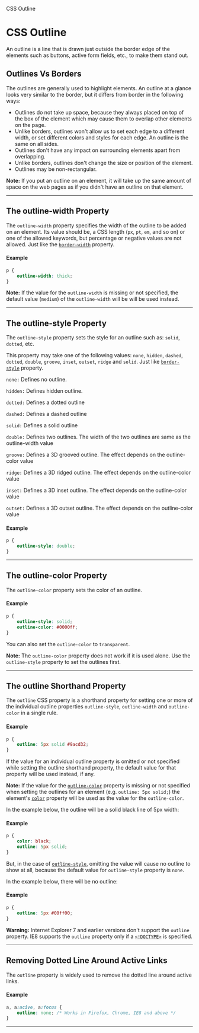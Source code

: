CSS Outline

# CSS Outline

An outline is a line that is drawn just outside the border edge of the elements such as buttons, active form fields, etc., to make them stand out.

## Outlines Vs Borders

The outlines are generally used to highlight elements. An outline at a glance looks very similar to the border, but it differs from border in the following ways:

*   Outlines do not take up space, because they always placed on top of the box of the element which may cause them to overlap other elements on the page.
*   Unlike borders, outlines won't allow us to set each edge to a different width, or set different colors and styles for each edge. An outline is the same on all sides.
*   Outlines don't have any impact on surrounding elements apart from overlapping.
*   Unlike borders, outlines don't change the size or position of the element.
*   Outlines may be non-rectangular.

**Note:** If you put an outline on an element, it will take up the same amount of space on the web pages as if you didn't have an outline on that element.

* * *

## The outline-width Property

The `outline-width` property specifies the width of the outline to be added on an element. Its value should be, a CSS length (`px`, `pt`, `em`, and so on) or one of the allowed keywords, but percentage or negative values are not allowed. Just like the [`border-width`](https://www.tutorialrepublic.com/css-tutorial/../css-reference/css-border-width-property.php) property.

#### Example

```css
p {
    outline-width: thick;
}
```

**Note:** If the value for the `outline-width` is missing or not specified, the default value (`medium`) of the `outline-width` will be will be used instead.

* * *

## The outline-style Property

The `outline-style` property sets the style for an outline such as: `solid`, `dotted`, etc.

This property may take one of the following values: `none`, `hidden`, `dashed`, `dotted`, `double`, `groove`, `inset`, `outset`, `ridge` and `solid`. Just like [`border-style`](https://www.tutorialrepublic.com/css-tutorial/../css-reference/css-border-style-property.php) property.

`none:` Defines no outline.

`hidden:` Defines hidden outline.

`dotted:` Defines a dotted outline

`dashed:` Defines a dashed outline

`solid:` Defines a solid outline

`double:` Defines two outlines. The width of the two outlines are same as the outline-width value

`groove:` Defines a 3D grooved outline. The effect depends on the outline-color value

`ridge:` Defines a 3D ridged outline. The effect depends on the outline-color value

`inset:` Defines a 3D inset outline. The effect depends on the outline-color value

`outset:` Defines a 3D outset outline. The effect depends on the outline-color value

#### Example

```css
p {
    outline-style: double;
}
```

* * *

## The outline-color Property

The `outline-color` property sets the color of an outline.

#### Example

```css
p {
    outline-style: solid;
    outline-color: #0000ff;
}
```

You can also set the `outline-color` to `transparent`.

**Note:** The `outline-color` property does not work if it is used alone. Use the `outline-style` property to set the outlines first.

* * *

## The outline Shorthand Property

The `outline` CSS property is a shorthand property for setting one or more of the individual outline properties `outline-style`, `outline-width` and `outline-color` in a single rule.

#### Example

```css
p {
    outline: 5px solid #9acd32;
}
```

If the value for an individual outline property is omitted or not specified while setting the outline shorthand property, the default value for that property will be used instead, if any.

**Note:** If the value for the [`outline-color`](https://www.tutorialrepublic.com/css-tutorial/../css-reference/css-outline-color-property.php) property is missing or not specified when setting the outlines for an element (e.g. `outline: 5px solid;`) the element's [`color`](https://www.tutorialrepublic.com/css-tutorial/css-color.php) property will be used as the value for the `outline-color`.

In the example below, the outline will be a solid black line of 5px width:

#### Example

```css
p {
    color: black;
    outline: 5px solid;
}
```

But, in the case of [`outline-style`](https://www.tutorialrepublic.com/css-tutorial/../css-reference/css-outline-style-property.php), omitting the value will cause no outline to show at all, because the default value for `outline-style` property is `none`.

In the example below, there will be no outline:

#### Example

```css
p {
    outline: 5px #00ff00;
}
```

**Warning:** Internet Explorer 7 and earlier versions don't support the `outline` property. IE8 supports the `outline` property only if a [`<!DOCTYPE>`](https://www.tutorialrepublic.com/css-tutorial/../html-tutorial/html-doctypes.php) is specified.

* * *

## Removing Dotted Line Around Active Links

The `outline` property is widely used to remove the dotted line around active links.

#### Example

```css
a, a:acive, a:focus {
    outline: none; /* Works in Firefox, Chrome, IE8 and above */
}
```

* * *